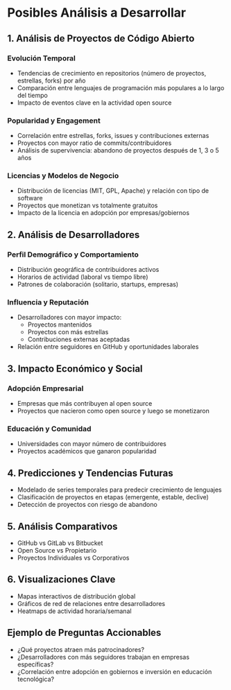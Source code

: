 # Posibles Análisis a Desarrollar

## 1. Análisis de Proyectos de Código Abierto

### Evolución Temporal
- Tendencias de crecimiento en repositorios (número de proyectos, estrellas, forks) por año
- Comparación entre lenguajes de programación más populares a lo largo del tiempo
- Impacto de eventos clave en la actividad open source

### Popularidad y Engagement
- Correlación entre estrellas, forks, issues y contribuciones externas
- Proyectos con mayor ratio de commits/contribuidores
- Análisis de supervivencia: abandono de proyectos después de 1, 3 o 5 años

### Licencias y Modelos de Negocio
- Distribución de licencias (MIT, GPL, Apache) y relación con tipo de software
- Proyectos que monetizan vs totalmente gratuitos
- Impacto de la licencia en adopción por empresas/gobiernos

## 2. Análisis de Desarrolladores

### Perfil Demográfico y Comportamiento
- Distribución geográfica de contribuidores activos
- Horarios de actividad (laboral vs tiempo libre)
- Patrones de colaboración (solitario, startups, empresas)

### Influencia y Reputación
- Desarrolladores con mayor impacto:
  - Proyectos mantenidos
  - Proyectos con más estrellas
  - Contribuciones externas aceptadas
- Relación entre seguidores en GitHub y oportunidades laborales

## 3. Impacto Económico y Social

### Adopción Empresarial
- Empresas que más contribuyen al open source
- Proyectos que nacieron como open source y luego se monetizaron

### Educación y Comunidad
- Universidades con mayor número de contribuidores
- Proyectos académicos que ganaron popularidad

## 4. Predicciones y Tendencias Futuras
- Modelado de series temporales para predecir crecimiento de lenguajes
- Clasificación de proyectos en etapas (emergente, estable, declive)
- Detección de proyectos con riesgo de abandono

## 5. Análisis Comparativos
- GitHub vs GitLab vs Bitbucket
- Open Source vs Propietario
- Proyectos Individuales vs Corporativos

## 6. Visualizaciones Clave
- Mapas interactivos de distribución global
- Gráficos de red de relaciones entre desarrolladores
- Heatmaps de actividad horaria/semanal

## Ejemplo de Preguntas Accionables
- ¿Qué proyectos atraen más patrocinadores?
- ¿Desarrolladores con más seguidores trabajan en empresas específicas?
- ¿Correlación entre adopción en gobiernos e inversión en educación tecnológica?